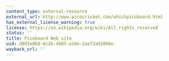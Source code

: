 ```yaml
---
content_type: external-resource
external_url: http://www.picocricket.com/whichpicoboard.html
has_external_license_warning: true
license: https://en.wikipedia.org/wiki/All_rights_reserved
status: ''
title: Picoboard Web site
uid: d80fe8b8-8c2b-4b05-a10e-2aef2ad2008e
wayback_url: ''
---
```

